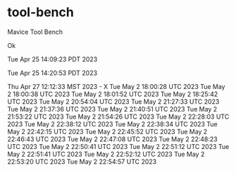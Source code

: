 # tool-bench
Mavice Tool Bench

Ok

Tue Apr 25 14:09:23 PDT 2023

Tue Apr 25 14:20:53 PDT 2023

Thu Apr 27 12:12:33 MST 2023 - X
Tue May  2 18:00:28 UTC 2023
Tue May  2 18:00:38 UTC 2023
Tue May  2 18:01:52 UTC 2023
Tue May  2 18:25:42 UTC 2023
Tue May  2 20:54:04 UTC 2023
Tue May  2 21:27:33 UTC 2023
Tue May  2 21:37:36 UTC 2023
Tue May  2 21:40:51 UTC 2023
Tue May  2 21:53:22 UTC 2023
Tue May  2 21:54:26 UTC 2023
Tue May  2 22:28:03 UTC 2023
Tue May  2 22:38:12 UTC 2023
Tue May  2 22:38:34 UTC 2023
Tue May  2 22:42:15 UTC 2023
Tue May  2 22:45:52 UTC 2023
Tue May  2 22:46:43 UTC 2023
Tue May  2 22:47:08 UTC 2023
Tue May  2 22:48:23 UTC 2023
Tue May  2 22:50:41 UTC 2023
Tue May  2 22:51:12 UTC 2023
Tue May  2 22:51:41 UTC 2023
Tue May  2 22:52:12 UTC 2023
Tue May  2 22:53:20 UTC 2023
Tue May  2 22:54:57 UTC 2023
